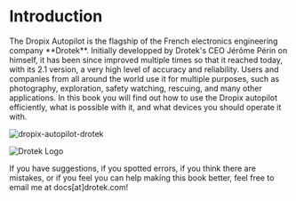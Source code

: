 # Introduction

The Dropix Autopilot is the flagship of the French electronics engineering company \*\*Drotek\*\*. Initially developped by Drotek's CEO Jérôme Périn on himself, it has been since improved multiple times so that it reached today, with its 2.1 version, a very high level of accuracy and reliability. Users and companies from all around the world use it for multiple purposes, such as photography, exploration, safety watching, rescuing, and many other applications. In this book you will find out how to use the Dropix autopilot efficiently, what is possible with it, and what devices you should operate it with.

![dropix-autopilot-drotek](https://github.com/drotek/doc-dropix/tree/35748c74f2ab1b93134b92eea9bbdb87270439af/images/dropix-autopilot-drotek.jpg?raw=true)

![Drotek Logo](https://github.com/drotek/doc-dropix/tree/35748c74f2ab1b93134b92eea9bbdb87270439af/images/Drotek-logo_withoutTagline_black-%281%29.png?raw=true)

If you have suggestions, if you spotted errors, if you think there are mistakes, or if you feel you can help making this book better, feel free to email me at docs\[at\]drotek.com!

